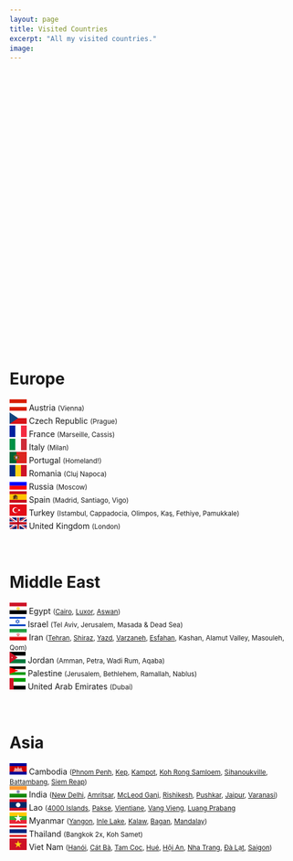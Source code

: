 ```yaml
---
layout: page
title: Visited Countries
excerpt: "All my visited countries."
image:
---
```


<script src="https://www.amcharts.com/lib/3/ammap.js" type="text/javascript"></script>
<script src="https://www.amcharts.com/lib/3/maps/js/worldHigh.js" type="text/javascript"></script>
<script src="https://www.amcharts.com/lib/3/themes/dark.js" type="text/javascript"></script>
<div id="mapdiv" style="width: 1000px; height: 450px;"></div>
<script type="text/javascript">
var map = AmCharts.makeChart("mapdiv",{
type: "map",
theme: "dark",
projection: "mercator",
panEventsEnabled : true,
backgroundColor : "#535364",
backgroundAlpha : 1,
zoomControl: {
zoomControlEnabled : true
},
dataProvider : {
map : "worldHigh",
getAreasFromMap : true,
areas :
[
  {
    "id": "AT",
    "showAsSelected": true
  },
  {
    "id": "CZ",
    "showAsSelected": true
  },
  {
    "id": "FR",
    "showAsSelected": true
  },
  {
    "id": "IT",
    "showAsSelected": true
  },
  {
    "id": "PT",
    "showAsSelected": true
  },
  {
    "id": "RO",
    "showAsSelected": true
  },
  {
    "id": "ES",
    "showAsSelected": true
  },
  {
    "id": "TR",
    "showAsSelected": true
  },
  {
    "id": "GB",
    "showAsSelected": true
  },
  {
    "id": "KH",
    "showAsSelected": true
  },
  {
    "id": "IN",
    "showAsSelected": true
  },
  {
    "id": "LA",
    "showAsSelected": true
  },
  {
    "id": "MM",
    "showAsSelected": true
  },
  {
    "id": "TH",
    "showAsSelected": true
  },
  {
    "id": "VN",
    "showAsSelected": true
  },
  {
    "id": "EG",
    "showAsSelected": true
  },
  {
    "id": "IR",
    "showAsSelected": true
  },
  {
    "id": "IL",
    "showAsSelected": true
  },
  {
    "id": "PS",
    "showAsSelected": true
  },
  {
    "id": "JO",
    "showAsSelected": true
  },
  {
    "id": "AE",
    "showAsSelected": true
  },
  {
    "id": "RU",
    "showAsSelected": true
  }
]
},
areasSettings : {
autoZoom : true,
color : "#B4B4B7",
colorSolid : "#3605FC",
selectedColor : "#3605FC",
outlineColor : "#666666",
rollOverColor : "#9EC2F7",
rollOverOutlineColor : "#000000"
}
});
</script>
<br>
<br>
<h1>Europe</h1>
<img src="../images/flags/at.png"/> Austria <small>(Vienna)</small><br>
<img src="../images/flags/cz.png"/> Czech Republic <small>(Prague)</small><br>
<img src="../images/flags/fr.png"/> France <small>(Marseille, Cassis)</small><br>
<img src="../images/flags/it.png"/> Italy <small>(Milan)</small><br>
<img src="../images/flags/pt.png"/> Portugal <small>(Homeland!)</small><br>
<img src="../images/flags/ro.png"/> Romania <small>(Cluj Napoca)</small><br>
<img src="../images/flags/ru.png"/> Russia <small>(Moscow)</small><br>
<img src="../images/flags/es.png"/> Spain <small>(Madrid, Santiago, Vigo)</small><br>
<img src="../images/flags/tr.png"/> Turkey <small>(Istambul, Cappadocia, Olimpos, Kaş, Fethiye, Pamukkale)</small><br>
<img src="../images/flags/gb.png"/> United Kingdom <small>(London)</small><br><br><br>

<h1>Middle East</h1>
<img src="../images/flags/eg.png"/> Egypt <small>(<a href="{{site.url}}/Cairo" target="_blank">Cairo</a>,
<a href="{{site.url}}/Luxor" target="_blank">Luxor</a>,
<a href="{{site.url}}/Aswan" target="_blank">Aswan</a>)</small><br>
<img src="../images/flags/il.png"/> Israel <small>(Tel Aviv, Jerusalem, Masada & Dead Sea)</small><br>
<img src="../images/flags/ir.png"/> Iran <small>(<a href="{{site.url}}/Tehran" target="_blank">Tehran</a>,
<a href="{{site.url}}/Shiraz" target="_blank">Shiraz</a>,
<a href="{{site.url}}/Yazd" target="_blank">Yazd</a>,
<a href="{{site.url}}/Varzaneh" target="_blank">Varzaneh</a>,
<a href="{{site.url}}/Esfahan" target="_blank">Esfahan</a>, Kashan, Alamut Valley, Masouleh, Qom)</small><br>
<img src="../images/flags/jo.png"/> Jordan <small>(Amman, Petra, Wadi Rum, Aqaba)</small><br>
<img src="../images/flags/ps.png"/> Palestine <small>(Jerusalem, Bethlehem, Ramallah, Nablus)</small><br>
<img src="../images/flags/ae.png"/> United Arab Emirates <small>(Dubai)</small><br><br><br>

<h1>Asia</h1>
<img src="../images/flags/kh.png"/> Cambodia <small>(<a href="{{site.url}}/PhnomPenh" target="_blank">Phnom Penh</a>,
  <a href="{{site.url}}/KepKampot" target="_blank">Kep</a>, 
  <a href="{{site.url}}/KepKampot" target="_blank">Kampot</a>,
  <a href="{{site.url}}/Samloem" target="_blank">Koh Rong Samloem</a>,
  <a href="{{site.url}}/Samloem" target="_blank">Sihanoukville</a>,
  <a href="{{site.url}}/Battambang" target="_blank">Battambang</a>,
  <a href="{{site.url}}/SiemReap" target="_blank">Siem Reap</a>)</small><br>
<img src="../images/flags/in.png"/> India 
<small>(<a href="{{site.url}}/Delhi" target="_blank">New Delhi</a>, 
  <a href="{{site.url}}/Amritsar" target="_blank">Amritsar</a>, 
  <a href="{{site.url}}/McLeodGanj" target="_blank">McLeod Ganj</a>, 
  <a href="{{site.url}}/Rishikesh" target="_blank">Rishikesh</a>, 
  <a href="{{site.url}}/Pushkar" target="_blank">Pushkar</a>, 
  <a href="{{site.url}}/Jaipur" target="_blank">Jaipur</a>, 
  <a href="{{site.url}}/Varanasi" target="_blank">Varanasi</a>)</small><br>
<img src="../images/flags/la.png"/> Lao 
<small>(<a href="{{site.url}}/4000Islands" target="_blank">4000 Islands</a>, 
  <a href="{{site.url}}/Pakse" target="_blank">Pakse</a>, 
  <a href="{{site.url}}/Vientiane" target="_blank">Vientiane</a>, 
  <a href="{{site.url}}/VangVieng" target="_blank">Vang Vieng</a>, 
  <a href="{{site.url}}/LuangPrabang" target="_blank">Luang Prabang</a></small><br>
<img src="../images/flags/mm.png"/> Myanmar 
<small>(<a href="{{site.url}}/Land-of-Smiles-1" target="_blank">Yangon</a>, 
  <a href="{{site.url}}/Land-of-Smiles-2" target="_blank">Inle Lake</a>, 
  <a href="{{site.url}}/Land-of-Smiles-3" target="_blank">Kalaw</a>, 
  <a href="{{site.url}}/Land-of-Smiles-4" target="_blank">Bagan</a>, 
  <a href="{{site.url}}/Land-of-Smiles-7" target="_blank">Mandalay</a>)</small><br>
<img src="../images/flags/th.png"/> Thailand <small>(Bangkok 2x, Koh Samet)</small><br>
<img src="../images/flags/vn.png"/> Viet Nam 
<small>(<a href="{{site.url}}/Hanoi" target="_blank">Hanói</a>, 
  <a href="{{site.url}}/CatBa" target="_blank">Cát Bà</a>, 
  <a href="{{site.url}}/TamCoc" target="_blank">Tam Coc</a>, 
  <a href="{{site.url}}/Hue" target="_blank">Hué</a>,
  <a href="{{site.url}}/HoiAn" target="_blank">Hội An</a>,
  <a href="{{site.url}}/Dalat" target="_blank">Nha Trang</a>,
  <a href="{{site.url}}/Dalat" target="_blank">Đà Lạt</a>, 
  <a href="{{site.url}}/HCMC" target="_blank">Saigon</a>)</small><br><br>
